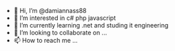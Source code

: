 - 👋 Hi, I’m @damiannass88
- 👀 I’m interested in c# php javascript
- 🌱 I’m currently learning .net and studing it engineering
- 💞️ I’m looking to collaborate on ...
- 📫 How to reach me ...

<!---
damiannass88/damiannass88 is a ✨ special ✨ repository because its `README.md` (this file) appears on your GitHub profile.
You can click the Preview link to take a look at your changes.
--->
